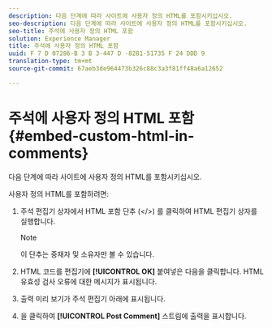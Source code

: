 ```yaml
---
description: 다음 단계에 따라 사이트에 사용자 정의 HTML를 포함시키십시오.
seo-description: 다음 단계에 따라 사이트에 사용자 정의 HTML를 포함시키십시오.
seo-title: 주석에 사용자 정의 HTML 포함
solution: Experience Manager
title: 주석에 사용자 정의 HTML 포함
uuid: F 7 D 07286-B 3 B 3-447 D -8281-51735 F 24 DDD 9
translation-type: tm+mt
source-git-commit: 67aeb3de964473b326c88c3a3f81ff48a6a12652

---
```



# 주석에 사용자 정의 HTML 포함{#embed-custom-html-in-comments}

다음 단계에 따라 사이트에 사용자 정의 HTML를 포함시키십시오.

사용자 정의 HTML를 포함하려면:
1. 주석 편집기 상자에서 HTML 포함 단추 (</>) 를 클릭하여 HTML 편집기 상자를 실행합니다.

   >[!NOTE]
   >
   >이 단추는 중재자 및 소유자만 볼 수 있습니다.

1. HTML 코드를 편집기에 **[!UICONTROL OK]** 붙여넣은 다음을 클릭합니다. HTML 유효성 검사 오류에 대한 메시지가 표시됩니다.
1. 출력 미리 보기가 주석 편집기 아래에 표시됩니다.
1. 을 클릭하여 **[!UICONTROL Post Comment]** 스트림에 출력을 표시합니다.

